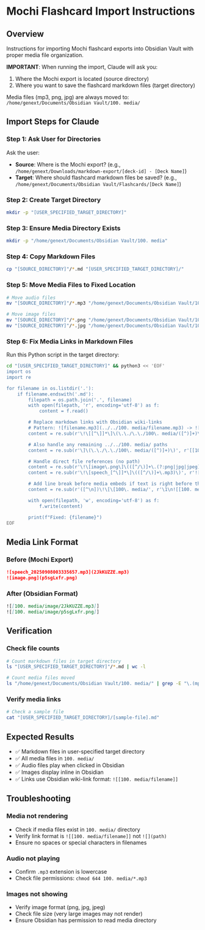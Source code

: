# Mochi Flashcard Import Instructions

## Overview
Instructions for importing Mochi flashcard exports into Obsidian Vault with proper media file organization.

**IMPORTANT**: When running the import, Claude will ask you:
1. Where the Mochi export is located (source directory)
2. Where you want to save the flashcard markdown files (target directory)

Media files (mp3, png, jpg) are always moved to: `/home/genext/Documents/Obsidian Vault/100. media/`

## Import Steps for Claude

### Step 1: Ask User for Directories
Ask the user:
- **Source**: Where is the Mochi export? (e.g., `/home/genext/Downloads/markdown-export/[deck-id] - [Deck Name]`)
- **Target**: Where should flashcard markdown files be saved? (e.g., `/home/genext/Documents/Obsidian Vault/Flashcards/[Deck Name]`)

### Step 2: Create Target Directory
```bash
mkdir -p "[USER_SPECIFIED_TARGET_DIRECTORY]"
```

### Step 3: Ensure Media Directory Exists
```bash
mkdir -p "/home/genext/Documents/Obsidian Vault/100. media"
```

### Step 4: Copy Markdown Files
```bash
cp "[SOURCE_DIRECTORY]"/*.md "[USER_SPECIFIED_TARGET_DIRECTORY]/"
```

### Step 5: Move Media Files to Fixed Location
```bash
# Move audio files
mv "[SOURCE_DIRECTORY]"/*.mp3 "/home/genext/Documents/Obsidian Vault/100. media/"

# Move image files
mv "[SOURCE_DIRECTORY]"/*.png "/home/genext/Documents/Obsidian Vault/100. media/" 2>/dev/null || true
mv "[SOURCE_DIRECTORY]"/*.jpg "/home/genext/Documents/Obsidian Vault/100. media/" 2>/dev/null || true
```

### Step 6: Fix Media Links in Markdown Files
Run this Python script in the target directory:

```bash
cd "[USER_SPECIFIED_TARGET_DIRECTORY]" && python3 << 'EOF'
import os
import re

for filename in os.listdir('.'):
    if filename.endswith('.md'):
        filepath = os.path.join('.', filename)
        with open(filepath, 'r', encoding='utf-8') as f:
            content = f.read()

        # Replace markdown links with Obsidian wiki-links
        # Pattern: ![filename.mp3](../../100. media/filename.mp3) -> ![[100. media/filename.mp3]]
        content = re.sub(r'\!\[[^\]]*\]\(\.\./\.\./100\. media/([^)]+)\)', r'![[100. media/\1]]', content)

        # Also handle any remaining ../../100. media/ paths
        content = re.sub(r'\]\(\.\./\.\./100\. media/([^)]+)\)', r'[[100. media/\1]]', content)

        # Handle direct file references (no path)
        content = re.sub(r'\!\[image\.png\]\(([^/\)]+\.(?:png|jpg|jpeg))\)', r'![[100. media/\1]]', content)
        content = re.sub(r'\!\[speech_[^\]]*\]\(([^/\)]+\.mp3)\)', r'![[100. media/\1]]', content)

        # Add line break before media embeds if text is right before them
        content = re.sub(r'([^\n])\!\[\[100\. media/', r'\1\n![[100. media/', content)

        with open(filepath, 'w', encoding='utf-8') as f:
            f.write(content)

        print(f"Fixed: {filename}")
EOF
```

## Media Link Format

### Before (Mochi Export)
```markdown
![speech_20250908003335657.mp3](2JkKUZZE.mp3)
![image.png](p5sgLxfr.png)
```

### After (Obsidian Format)
```markdown
![[100. media/image/2JkKUZZE.mp3]]
![[100. media/image/p5sgLxfr.png]]
```

## Verification

### Check file counts
```bash
# Count markdown files in target directory
ls "[USER_SPECIFIED_TARGET_DIRECTORY]"/*.md | wc -l

# Count media files moved
ls "/home/genext/Documents/Obsidian Vault/100. media/" | grep -E "\.(mp3|png|jpg)$" | wc -l
```

### Verify media links
```bash
# Check a sample file
cat "[USER_SPECIFIED_TARGET_DIRECTORY]/[sample-file].md"
```

## Expected Results
- ✅ Markdown files in user-specified target directory
- ✅ All media files in `100. media/`
- ✅ Audio files play when clicked in Obsidian
- ✅ Images display inline in Obsidian
- ✅ Links use Obsidian wiki-link format: `![[100. media/filename]]`

## Troubleshooting

### Media not rendering
- Check if media files exist in `100. media/` directory
- Verify link format is `![[100. media/filename]]` not `![](path)`
- Ensure no spaces or special characters in filenames

### Audio not playing
- Confirm `.mp3` extension is lowercase
- Check file permissions: `chmod 644 100. media/*.mp3`

### Images not showing
- Verify image format (png, jpg, jpeg)
- Check file size (very large images may not render)
- Ensure Obsidian has permission to read media directory
